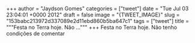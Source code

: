 
+++
author = "Jaydson Gomes"
categories = ["tweet"]
date = "Tue Jul 03 23:04:01 +0000 2012"
draft = false
image = "{TWEET_IMAGE}"
slug = "153babc213972d337089e2d11ebd860b5ba647c1"
tags = ["tweet"]
title = """Festa no Terra hoje. Não ..."""
+++
Festa no Terra hoje. Não tenho condições de comentar
